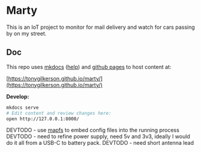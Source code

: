 # Marty

This is an IoT project to monitor for mail delivery and watch for cars passing by on my street.

## Doc

This repo uses [mkdocs](https://www.mkdocs.org/) ([help](https://mkdocs.readthedocs.io/en/0.10/)) and [github pages](https://help.github.com/articles/configuring-a-publishing-source-for-github-pages/) to host content at:

[https://tonygilkerson.github.io/marty/](https://tonygilkerson.github.io/marty/)

**Develop:**

```sh
mkdocs serve
# Edit content and review changes here:
open http://127.0.0.1:8000/
```

DEVTODO - use [mapfs](https://pkg.go.dev/testing/fstest) to embed config files into the running process
DEVTODO - need to refine power supply, need 5v and 3v3, ideally I would do it all from a USB-C to battery pack.
DEVTODO - need short antenna lead